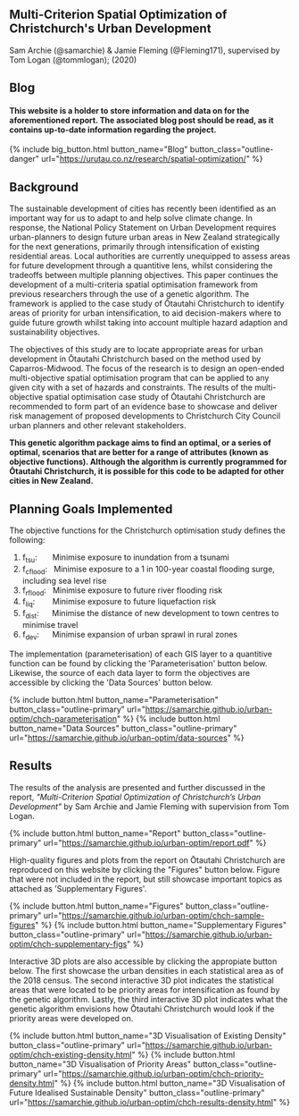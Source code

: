 ## Multi-Criterion Spatial Optimization of Christchurch's Urban Development

Sam Archie (@samarchie) & Jamie Fleming (@Fleming171), supervised by Tom Logan (@tommlogan); (2020)

## Blog

#### This website is a holder to store information and data on for the aforementioned report. The associated blog post should be read, as it contains up-to-date information regarding the project.

{% include big_button.html button_name="Blog" button_class="outline-danger" url="https://urutau.co.nz/research/spatial-optimization/" %}

## Background

The sustainable development of cities has recently been identified as an important way for us to adapt to and help solve climate change. In response, the National Policy Statement on Urban Development requires urban-planners to design future urban areas in New Zealand strategically for the next generations, primarily through intensification of existing residential areas. Local authorities are currently unequipped to assess areas for future development through a quantitive lens, whilst considering the tradeoffs between multiple planning objectives. This paper continues the development of a multi-criteria spatial optimisation framework from previous researchers through the use of a genetic algorithm. The framework is applied to the case study of Ōtautahi Christchurch to identify areas of priority for urban intensification, to aid decision-makers where to guide future growth whilst taking into account multiple hazard adaption and sustainability objectives.

The objectives of this study are to locate appropriate areas for urban development in Ōtautahi Christchurch based on the method used by Caparros-Midwood. The focus of the research is to design an open-ended multi-objective spatial optimisation program that can be applied to any given city with a set of hazards and constraints. The results of the multi-objective spatial optimisation case study of Ōtautahi Christchurch are recommended to form part of an evidence base to showcase and deliver risk management of proposed developments to Christchurch City Council urban planners and other relevant stakeholders.

**This genetic algorithm package aims to find an optimal, or a series of optimal, scenarios that are better for a range of attributes (known as objective functions). Although the algorithm is currently programmed for Ōtautahi Christchurch, it is possible for this code to be adapted for other cities in New Zealand.**


## Planning Goals Implemented

The objective functions for the Christchurch optimisation study defines the following:
1. f<sub>tsu</sub>: &nbsp;&nbsp;&nbsp;&nbsp;&nbsp;&nbsp;Minimise exposure to inundation from a tsunami
2. f<sub>cflood</sub>: &nbsp;&nbsp;Minimise exposure to a 1 in 100-year coastal flooding surge, including sea level rise
3. f<sub>rflood</sub>: &nbsp;&nbsp;Minimise exposure to future river flooding risk
4. f<sub>liq</sub>: &nbsp;&nbsp;&nbsp;&nbsp;&nbsp;&nbsp;&nbsp;Minimise exposure to future liquefaction risk
5. f<sub>dist</sub>: &nbsp;&nbsp;&nbsp;&nbsp;&nbsp;Minimise the distance of new development to town centres to minimise travel
6. f<sub>dev</sub>: &nbsp;&nbsp;&nbsp;&nbsp;&nbsp;Minimise expansion of urban sprawl in rural zones

The implementation (parameterisation) of each GIS layer to a quantitive function can be found by clicking the 'Parameterisation' button below. Likewise, the source of each data layer to form the objectives are accessible by clicking the 'Data Sources' button below.

{% include button.html button_name="Parameterisation" button_class="outline-primary" url="https://samarchie.github.io/urban-optim/chch-parameterisation" %} {% include button.html button_name="Data Sources" button_class="outline-primary" url="https://samarchie.github.io/urban-optim/data-sources" %}


## Results

The results of the analysis are presented and further discussed in the report, *"Multi-Criterion Spatial Optimization of Christchurch’s Urban Development"* by Sam Archie and Jamie Fleming with supervision from Tom Logan.

{% include button.html button_name="Report" button_class="outline-primary" url="https://samarchie.github.io/urban-optim/report.pdf" %}

High-quality figures and plots from the report on Ōtautahi Christchurch are reproduced on this website by clicking the "Figures" button below. Figure that were not included in the report, but still showcase important topics as attached as 'Supplementary Figures'.

{% include button.html button_name="Figures" button_class="outline-primary" url="https://samarchie.github.io/urban-optim/chch-sample-figures" %} {% include button.html button_name="Supplementary Figures" button_class="outline-primary" url="https://samarchie.github.io/urban-optim/chch-supplementary-figs" %}

Interactive 3D plots are also accessible by clicking the appropiate button below. The first showcase the urban densities in each statistical area as of the 2018 census. The second interactive 3D plot indicates the statistical areas that were located to be priority areas for intensification as found by the genetic algorithm. Lastly, the third interactive 3D plot indicates what the genetic algorithm envisions how Ōtautahi Christchurch would look if the priority areas were developed on.

{% include button.html button_name="3D Visualisation of Existing Density" button_class="outline-primary" url="https://samarchie.github.io/urban-optim/chch-existing-density.html" %} {% include button.html button_name="3D Visualisation of Priority Areas" button_class="outline-primary" url="https://samarchie.github.io/urban-optim/chch-priority-density.html" %}
{% include button.html button_name="3D Visualisation of Future Idealised Sustainable Density" button_class="outline-primary" url="https://samarchie.github.io/urban-optim/chch-results-density.html" %}
